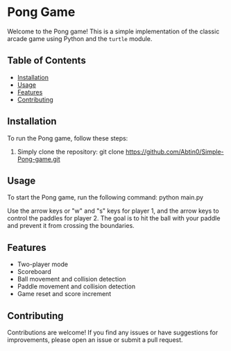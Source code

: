 # Pong Game

Welcome to the Pong game! This is a simple implementation of the classic arcade game using Python and the `turtle` module.

## Table of Contents

- [Installation](#installation)
- [Usage](#usage)
- [Features](#features)
- [Contributing](#contributing)

## Installation

To run the Pong game, follow these steps:

1. Simply clone the repository:
git clone https://github.com/Abtin0/Simple-Pong-game.git


## Usage

To start the Pong game, run the following command:
python main.py


Use the arrow keys or "w" and "s" keys for player 1, and the arrow keys to control the paddles for player 2. The goal is to hit the ball with your paddle and prevent it from crossing the boundaries.

## Features

- Two-player mode
- Scoreboard
- Ball movement and collision detection
- Paddle movement and collision detection
- Game reset and score increment

## Contributing

Contributions are welcome! If you find any issues or have suggestions for improvements, please open an issue or submit a pull request.

